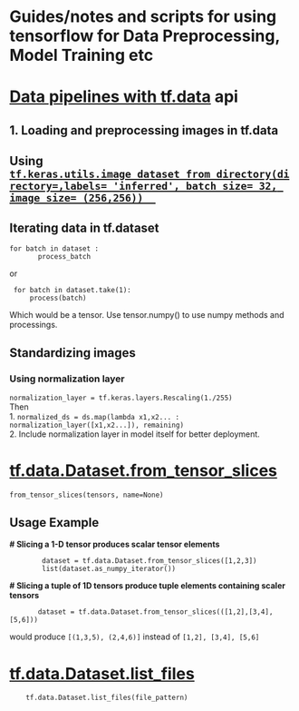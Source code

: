 # Guides/notes and scripts for using tensorflow for Data Preprocessing, Model Training etc

# [Data pipelines with tf.data](https://cs230.stanford.edu/blog/datapipeline/#best-practices) api
  ##  1. Loading and preprocessing images in tf.data
  ## Using [`tf.keras.utils.image_dataset_from_directory(directory=,labels= 'inferred', batch_size= 32, image_size= (256,256))  `](https://www.tensorflow.org/api_docs/python/tf/keras/utils/image_dataset_from_directory)
  
  ## Iterating data in tf.dataset

   ``` 
   for batch in dataset :  
          process_batch 
   ```
   or  
   ```
    for batch in dataset.take(1):
        process(batch)
   ```
   
   Which would be a tensor.
   Use tensor.numpy() to use numpy methods and processings.
            
## Standardizing images
  ### Using normalization layer
   ` normalization_layer = tf.keras.layers.Rescaling(1./255) `  
    Then      
    1. ` normalized_ds = ds.map(lambda x1,x2... : normalization_layer([x1,x2...]), remaining) `      
    2. Include normalization layer in model itself for better deployment.  

# [tf.data.Dataset.from_tensor_slices](https://www.tensorflow.org/api_docs/python/tf/data/Dataset#from_tensor_slices)  
` from_tensor_slices(tensors, name=None) `  

## Usage Example  

  **# Slicing a 1-D tensor produces scalar tensor elements**
```
        dataset = tf.data.Dataset.from_tensor_slices([1,2,3])
        list(dataset.as_numpy_iterator()) 
```  
 **# Slicing a tuple of 1D tensors produce tuple elements containing scaler tensors**  
 ```
        dataset = tf.data.Dataset.from_tensor_slices(([1,2],[3,4],[5,6]))
 ```
   would produce `[(1,3,5), (2,4,6)]` instead of `[1,2], [3,4], [5,6]`  

# [tf.data.Dataset.list_files](https://www.tensorflow.org/api_docs/python/tf/data/Dataset#list_files)

        tf.data.Dataset.list_files(file_pattern)
